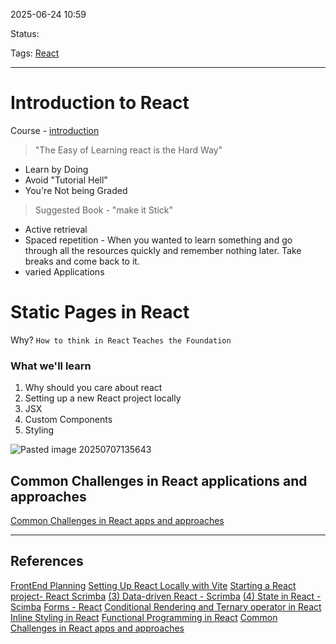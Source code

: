 
2025-06-24 10:59

Status:

Tags: [React](../../../3%20-%20Tags/React.md)

---
# Introduction to React
Course - [introduction](https://scrimba.com/learn-react-c0e/~044d)
> "The Easy of Learning react is the Hard Way"

- Learn by Doing
- Avoid "Tutorial Hell"
- You're Not being Graded

> Suggested Book - "make it Stick"
- Active retrieval
- Spaced repetition - When you wanted to learn something and go through all the resources quickly and remember nothing later. Take breaks and come back to it. 
- varied Applications

# Static Pages in React
Why?
`How to think in React`
`Teaches the Foundation`

### What we'll learn
1. Why should you care about react
2. Setting up a new React project locally
3. JSX
4. Custom Components
5. Styling

![Pasted image 20250707135643](../../Media%20and%20other%20files/Pasted%20image%2020250707135643.png)

## Common Challenges in React applications and approaches
[Common Challenges in React apps and approaches](../../../6%20-%20Main%20notes/Frontend/React/Common%20Challenges%20in%20React%20apps%20and%20approaches.md)

---
## References

[FrontEnd Planning](../../../6%20-%20Main%20notes/Frontend/FrontEnd%20Planning.md)
[Setting Up React Locally with Vite](Setting%20Up%20React%20Locally%20with%20Vite.md)
[Starting a React project- React Scrimba](Starting%20a%20React%20project-%20React%20Scrimba.md)
[(3) Data-driven React - Scrimba](../../../6%20-%20Main%20notes/Frontend/React/(3)%20Data-driven%20React%20-%20Scrimba.md)
[(4) State in React - Scimba](../../../6%20-%20Main%20notes/Frontend/React/(4)%20State%20in%20React%20-%20Scimba.md)
[Forms - React](../../../6%20-%20Main%20notes/Frontend/React/Forms%20-%20React.md)
[Conditional Rendering and Ternary operator in React](../../../6%20-%20Main%20notes/Frontend/React/Conditional%20Rendering%20and%20Ternary%20operator%20in%20React.md)
[Inline Styling in React](../../../6%20-%20Main%20notes/Frontend/React/Inline%20Styling%20in%20React.md)
[Functional Programming in React](../../../6%20-%20Main%20notes/Frontend/React/Functional%20Programming%20in%20React.md)
[Common Challenges in React apps and approaches](../../../6%20-%20Main%20notes/Frontend/React/Common%20Challenges%20in%20React%20apps%20and%20approaches.md)